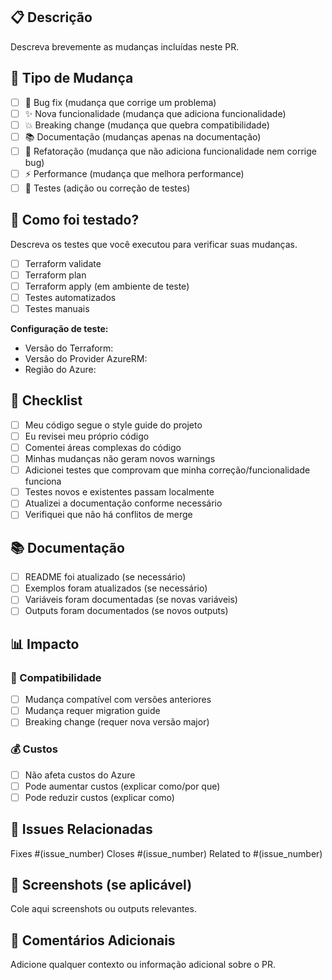 ## 📋 Descrição

Descreva brevemente as mudanças incluídas neste PR.

## 🎯 Tipo de Mudança

- [ ] 🐛 Bug fix (mudança que corrige um problema)
- [ ] ✨ Nova funcionalidade (mudança que adiciona funcionalidade)
- [ ] 💥 Breaking change (mudança que quebra compatibilidade)
- [ ] 📚 Documentação (mudanças apenas na documentação)
- [ ] 🔧 Refatoração (mudança que não adiciona funcionalidade nem corrige bug)
- [ ] ⚡ Performance (mudança que melhora performance)
- [ ] 🧪 Testes (adição ou correção de testes)

## 🧪 Como foi testado?

Descreva os testes que você executou para verificar suas mudanças.

- [ ] Terraform validate
- [ ] Terraform plan
- [ ] Terraform apply (em ambiente de teste)
- [ ] Testes automatizados
- [ ] Testes manuais

**Configuração de teste:**
- Versão do Terraform: 
- Versão do Provider AzureRM: 
- Região do Azure: 

## 📝 Checklist

- [ ] Meu código segue o style guide do projeto
- [ ] Eu revisei meu próprio código
- [ ] Comentei áreas complexas do código
- [ ] Minhas mudanças não geram novos warnings
- [ ] Adicionei testes que comprovam que minha correção/funcionalidade funciona
- [ ] Testes novos e existentes passam localmente
- [ ] Atualizei a documentação conforme necessário
- [ ] Verifiquei que não há conflitos de merge

## 📚 Documentação

- [ ] README foi atualizado (se necessário)
- [ ] Exemplos foram atualizados (se necessário)
- [ ] Variáveis foram documentadas (se novas variáveis)
- [ ] Outputs foram documentados (se novos outputs)

## 📊 Impacto

### 🔄 Compatibilidade
- [ ] Mudança compatível com versões anteriores
- [ ] Mudança requer migration guide
- [ ] Breaking change (requer nova versão major)

### 💰 Custos
- [ ] Não afeta custos do Azure
- [ ] Pode aumentar custos (explicar como/por que)
- [ ] Pode reduzir custos (explicar como)

## 🔗 Issues Relacionadas

Fixes #(issue_number)
Closes #(issue_number)
Related to #(issue_number)

## 📸 Screenshots (se aplicável)

Cole aqui screenshots ou outputs relevantes.

## 💬 Comentários Adicionais

Adicione qualquer contexto ou informação adicional sobre o PR.
